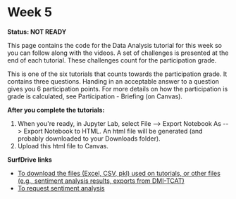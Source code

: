 # Week 5 

**Status: NOT READY** 

 This page contains the code for the Data Analysis tutorial for this week so you can follow along with the videos. A set of challenges is presented at the end of each tutorial. These challenges count for the participation grade. 
 
 This is one of the six tutorials that counts towards the participation grade. It contains three questions. Handing in an acceptable answer to a question gives you 6 participation points. For more details on how the participation is grade is calculated, see Participation - Briefing (on Canvas).

**After you complete the tutorials:**
1. When you're ready, in Jupyter Lab, select File --> Export Notebook As --> Export Notebook to HTML. An html file will be generated (and probably downloaded to your Downloads folder). 
2. Upload this html file to Canvas.

**SurfDrive links**
* [To download the files (Excel, CSV, pkl) used on tutorials, or other files (e.g., sentiment analysis results, exports from DMI-TCAT)](https://surfdrive.surf.nl/files/index.php/s/xCcWVPpaAnz3MJ2)
* [To request sentiment analysis](https://surfdrive.surf.nl/files/index.php/s/SJQrSfASpewMUgp)
